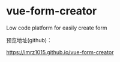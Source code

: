 # vue-form-creator

Low code platform for easily create form

预览地址(github)：

<a href="https://imrz1015.github.io/vue-form-creator">https://imrz1015.github.io/vue-form-creator</a>